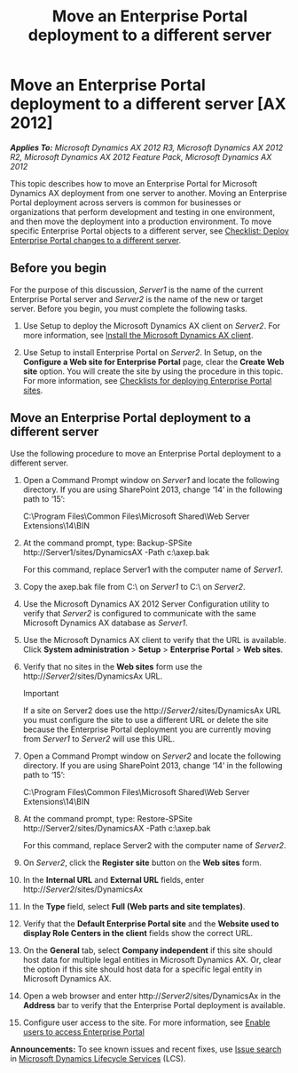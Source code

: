 ﻿---
title: Move an Enterprise Portal deployment to a different server
TOCTitle: Move an Enterprise Portal deployment to a different server
ms:assetid: c58183aa-8bf0-4abf-acca-bf2cd89b263c
ms:mtpsurl: https://technet.microsoft.com/en-us/library/Hh352315(v=AX.60)
ms:contentKeyID: 36687944
ms.date: 04/18/2014
mtps_version: v=AX.60
---

# Move an Enterprise Portal deployment to a different server [AX 2012]


_**Applies To:** Microsoft Dynamics AX 2012 R3, Microsoft Dynamics AX 2012 R2, Microsoft Dynamics AX 2012 Feature Pack, Microsoft Dynamics AX 2012_

This topic describes how to move an Enterprise Portal for Microsoft Dynamics AX deployment from one server to another. Moving an Enterprise Portal deployment across servers is common for businesses or organizations that perform development and testing in one environment, and then move the deployment into a production environment. To move specific Enterprise Portal objects to a different server, see [Checklist: Deploy Enterprise Portal changes to a different server](checklist-deploy-enterprise-portal-changes-to-a-different-server.md).

## Before you begin

For the purpose of this discussion, *Server1* is the name of the current Enterprise Portal server and *Server2* is the name of the new or target server. Before you begin, you must complete the following tasks.

1.  Use Setup to deploy the Microsoft Dynamics AX client on *Server2*. For more information, see [Install the Microsoft Dynamics AX client](install-the-microsoft-dynamics-ax-client.md).

2.  Use Setup to install Enterprise Portal on *Server2*. In Setup, on the **Configure a Web site for Enterprise Portal** page, clear the **Create Web site** option. You will create the site by using the procedure in this topic. For more information, see [Checklists for deploying Enterprise Portal sites](checklists-for-deploying-enterprise-portal-sites.md).

## Move an Enterprise Portal deployment to a different server

Use the following procedure to move an Enterprise Portal deployment to a different server.

1.  Open a Command Prompt window on *Server1* and locate the following directory. If you are using SharePoint 2013, change ‘14’ in the following path to ‘15’:
    
    C:\\Program Files\\Common Files\\Microsoft Shared\\Web Server Extensions\\14\\BIN

2.  At the command prompt, type: Backup-SPSite http://Server1/sites/DynamicsAX -Path c:\\axep.bak
    
    For this command, replace Server1 with the computer name of *Server1*.

3.  Copy the axep.bak file from C:\\ on *Server1* to C:\\ on *Server2*.

4.  Use the Microsoft Dynamics AX 2012 Server Configuration utility to verify that *Server2* is configured to communicate with the same Microsoft Dynamics AX database as *Server1*.

5.  Use the Microsoft Dynamics AX client to verify that the URL is available. Click **System administration** \> **Setup** \> **Enterprise Portal** \> **Web sites**.

6.  Verify that no sites in the **Web sites** form use the http://*Server2*/sites/DynamicsAx URL.
    

    > [!IMPORTANT]
    > <P>If a site on Server2 does use the http://<EM>Server2</EM>/sites/DynamicsAx URL you must configure the site to use a different URL or delete the site because the Enterprise Portal deployment you are currently moving from <EM>Server1</EM> to <EM>Server2</EM> will use this URL.</P>



7.  Open a Command Prompt window on *Server2* and locate the following directory. If you are using SharePoint 2013, change ‘14’ in the following path to ‘15’:
    
    C:\\Program Files\\Common Files\\Microsoft Shared\\Web Server Extensions\\14\\BIN

8.  At the command prompt, type: Restore-SPSite http://Server2/sites/DynamicsAX -Path c:\\axep.bak
    
    For this command, replace Server2 with the computer name of *Server2*.

9.  On *Server2*, click the **Register site** button on the **Web sites** form.

10. In the **Internal URL** and **External URL** fields, enter http://*Server2*/sites/DynamicsAx

11. In the **Type** field, select **Full (Web parts and site templates)**.

12. Verify that the **Default Enterprise Portal site** and the **Website used to display Role Centers in the client** fields show the correct URL.

13. On the **General** tab, select **Company independent** if this site should host data for multiple legal entities in Microsoft Dynamics AX. Or, clear the option if this site should host data for a specific legal entity in Microsoft Dynamics AX.

14. Open a web browser and enter http://*Server2*/sites/DynamicsAx in the **Address** bar to verify that the Enterprise Portal deployment is available.

15. Configure user access to the site. For more information, see [Enable users to access Enterprise Portal](enable-users-to-access-enterprise-portal.md)

  
**Announcements:** To see known issues and recent fixes, use [Issue search](http://go.microsoft.com/fwlink/?linkid=389258) in [Microsoft Dynamics Lifecycle Services](http://go.microsoft.com/fwlink/?linkid=306505) (LCS).

